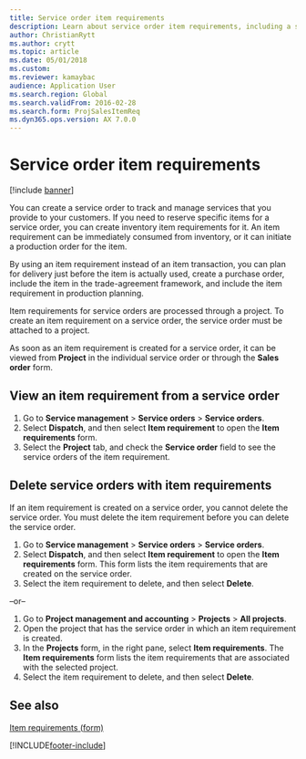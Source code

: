 ```yaml
---
title: Service order item requirements   
description: Learn about service order item requirements, including a step-by-step process for viewing item requirements from a service order.
author: ChristianRytt
ms.author: crytt
ms.topic: article
ms.date: 05/01/2018
ms.custom:
ms.reviewer: kamaybac
audience: Application User
ms.search.region: Global
ms.search.validFrom: 2016-02-28
ms.search.form: ProjSalesItemReq
ms.dyn365.ops.version: AX 7.0.0
---
```


# Service order item requirements

[!include [banner](../includes/banner.md)]

You can create a service order to track and manage services that you provide to your customers. If you need to reserve specific items for a service order, you can create inventory item requirements for it. An item requirement can be immediately consumed from inventory, or it can initiate a production order for the item.

By using an item requirement instead of an item transaction, you can plan for delivery just before the item is actually used, create a purchase order, include the item in the trade-agreement framework, and include the item requirement in production planning.

Item requirements for service orders are processed through a project. To create an item requirement on a service order, the service order must be attached to a project.

As soon as an item requirement is created for a service order, it can be viewed from **Project** in the individual service order or through the **Sales order** form.

## View an item requirement from a service order

1. Go to **Service management** \> **Service orders** \> **Service orders**.
1. Select **Dispatch**, and then select **Item requirement** to open the **Item requirements** form.
1. Select the **Project** tab, and check the **Service order** field to see the service orders of the item requirement.

## Delete service orders with item requirements

If an item requirement is created on a service order, you cannot delete the service order. You must delete the item requirement before you can delete the service order.

1. Go to **Service management** \> **Service orders** \> **Service orders**.
1. Select **Dispatch**, and then select **Item requirement** to open the **Item requirements** form. This form lists the item requirements that are created on the service order.
1. Select the item requirement to delete, and then select **Delete**.

–or–

1. Go to **Project management and accounting** \> **Projects** \> **All projects**.
1. Open the project that has the service order in which an item requirement is created.
1. In the **Projects** form, in the right pane, select **Item requirements**. The **Item requirements** form lists the item requirements that are associated with the selected project.
1. Select the item requirement to delete, and then select **Delete**.

## See also

[Item requirements (form)](https://technet.microsoft.com/library/aa552021\(v=ax.60\))



[!INCLUDE[footer-include](../../includes/footer-banner.md)]
